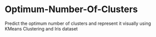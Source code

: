 # Optimum-Number-Of-Clusters

Predict the optimum number of clusters and represent it visually using KMeans Clustering and Iris dataset
